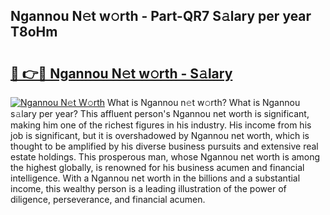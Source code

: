 ## Ngannou N𝚎t w𝚘rth - Part-QR7 S𝚊lary per year T8oHm

# <h2><a href="http://gc0qu6q.nevu.top/?p=Ngannou">🔗 👉🔴 Ngannou N𝚎t w𝚘rth - S𝚊lary</a></h2>

[![Ngannou N𝚎t W𝚘rth](https://i.imgur.com/Oavwk0R.jpeg)](http://gc0qu6q.nevu.top/?p=Ngannou)
What is Ngannou n𝚎t w𝚘rth? What is Ngannou s𝚊lary per year?
This affluent person's Ngannou net worth is significant, making him one of the richest figures in his industry. His income from his job is significant, but it is overshadowed by Ngannou net worth, which is thought to be amplified by his diverse business pursuits and extensive real estate holdings. This prosperous man, whose Ngannou net worth is among the highest globally, is renowned for his business acumen and financial intelligence. With a Ngannou net worth in the billions and a substantial income, this wealthy person is a leading illustration of the power of diligence, perseverance, and financial acumen.
